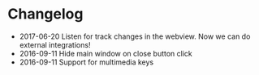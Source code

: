 # Changelog

* 2017-06-20 Listen for track changes in the webview. Now we can do external integrations!
* 2016-09-11 Hide main window on close button click
* 2016-09-11 Support for multimedia keys
